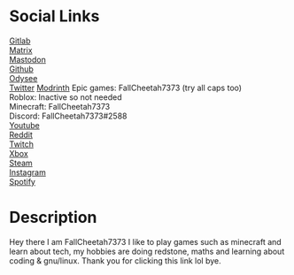 <html>
  <head> <title> FallCheetah7373.github.io </title> </head>
<body> 
  <h1> Social Links </h1>
  <a href="https://gitlab.com/FallCheetah7373"> Gitlab </a> <br>
  <a href="https://matrix.to/#/@fallcheetah7373:matrix.org">Matrix </a> <br>
  <a href="https://mastodon.social/web/@FallCheetah7373"> Mastodon </a> <br>
  <a href="https://github.com/FallCheetah7373">Github</a> <br>
  <a href="https://odysee.com/@FallCheetah7373:9">Odysee</a> <br>
  <a href= "https://twitter.com/FallCheetah7373">Twitter</a>
  <a href="https://modrinth.com/user/FallCheetah7373">Modrinth</a>
  Epic games: FallCheetah7373 (try all caps too) <br>
  Roblox: Inactive so not needed <br>
  Minecraft: FallCheetah7373 <br>
  Discord: FallCheetah7373#2588 <br>
  <a href= "https://www.youtube.com/channel/UCEoc9gQsmb2Uqj5QdSIu1cQ"> Youtube</a> <br>
  <a href= "https://www.reddit.com/user/FallCheetah7373">Reddit</a> <br>
  <a href= "https://www.twitch.tv/fallcheetah7373">Twitch</a><br>
  <a href= "https://account.xbox.com/Profile?Gamertag=FallCheetah7373">Xbox</a> <br>
  <a href= "https://steamcommunity.com/profiles/76561198849110144/">Steam</a> <br>
  <a href="https://www.instagram.com/fallcheetah7373/">Instagram</a> <br>
  <a href="https://open.spotify.com/user/3u0tvzzbmdbmh7tqwexvohf4n">Spotify</a> <br>
  <h1> Description </h1>
  Hey there I am FallCheetah7373 I like to play games such as minecraft and learn about tech, my hobbies are doing redstone, maths and learning about coding & gnu/linux. Thank you for clicking this link lol bye.
  </body>
  </html>
